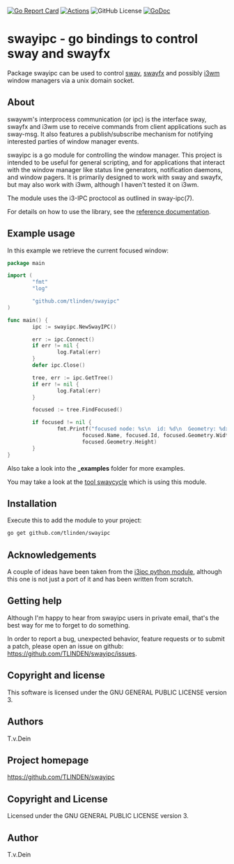 [![Go Report Card](https://goreportcard.com/badge/github.com/tlinden/swayipc)](https://goreportcard.com/report/github.com/tlinden/swayipc) 
[![Actions](https://github.com/tlinden/swayipc/actions/workflows/ci.yaml/badge.svg)](https://github.com/tlinden/swayipc/actions)
![GitHub License](https://img.shields.io/github/license/tlinden/swayipc)
[![GoDoc](https://godoc.org/github.com/tlinden/swayipc?status.svg)](https://godoc.org/github.com/tlinden/swayipc)

# swayipc - go bindings to control sway and swayfx

Package swayipc can be used to control [sway](https://swaywm.org/),
[swayfx](https://github.com/WillPower3309/swayfx) and possibly
[i3wm](http://i3wm.org/) window managers via a unix domain socket.

## About

swaywm's interprocess  communication (or  ipc) is the  interface sway,
swayfx and i3wm use to  receive commands from client applications such
as  sway-msg.   It  also  features  a  publish/subscribe  mechanism  for
notifying interested parties of window manager events.

swayipc is a go module for  controlling the window manager. This project
is intended to  be useful for general scripting,  and for applications
that interact  with the  window manager  like status  line generators,
notification daemons, and window pagers. It is primarily designed to
work with sway and swayfx, but may also work with i3wm, although I
haven't tested it on i3wm.

The module uses the i3-IPC proctocol as outlined in sway-ipc(7).

For details on how to use the library, see the
[reference documentation](https://godoc.org/github.com/tlinden/swayipc).

## Example usage

In this example we retrieve the current focused window:

```go
package main

import (
        "fmt"
        "log"

        "github.com/tlinden/swayipc"
)

func main() {
        ipc := swayipc.NewSwayIPC()

        err := ipc.Connect()
        if err != nil {
                log.Fatal(err)
        }
        defer ipc.Close()

        tree, err := ipc.GetTree()
        if err != nil {
                log.Fatal(err)
        }

        focused := tree.FindFocused()

        if focused != nil {
                fmt.Printf("focused node: %s\n  id: %d\n  Geometry: %dx%d\n",
                        focused.Name, focused.Id, focused.Geometry.Width,
                        focused.Geometry.Height)
        }
}
```

Also take a look into the **_examples** folder for more examples.

You may take a look at the [tool swaycycle](https://github.com/tlinden/swaycycle)
which is using this module.

## Installation

Execute this to add the module to your project:
```sh
go get github.com/tlinden/swayipc
```

## Acknowledgements

A  couple   of  ideas   have  been  taken   from  the   [i3ipc  python
module](https://github.com/altdesktop/i3ipc-python/),   although  this
one is not just a port of it and has been written from scratch.

## Getting help

Although I'm happy to hear from swayipc users in private email, that's the
best way for me to forget to do something.

In order to report a bug,  unexpected behavior, feature requests or to
submit    a    patch,    please    open   an    issue    on    github:
https://github.com/TLINDEN/swayipc/issues.

## Copyright and license

This software is licensed under the GNU GENERAL PUBLIC LICENSE version 3.

## Authors

T.v.Dein <tom AT vondein DOT org>

## Project homepage

https://github.com/TLINDEN/swayipc

## Copyright and License

Licensed under the GNU GENERAL PUBLIC LICENSE version 3.

## Author

T.v.Dein <tom AT vondein DOT org>

